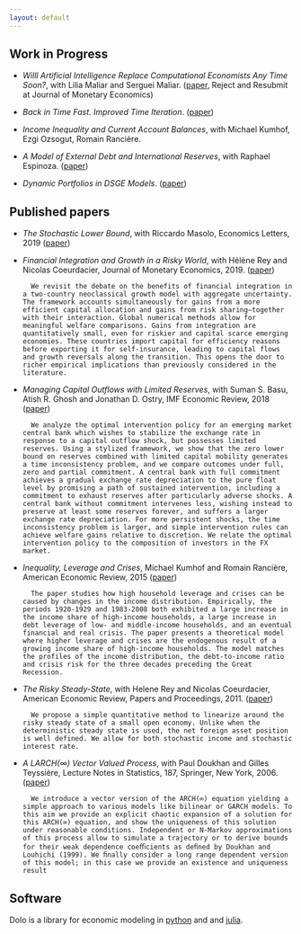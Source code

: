 ```yaml
---
layout: default
---
```


## Work in Progress

- _Willl Artificial Intelligence Replace Computational Economists Any Time Soon?_, with Lilia Maliar and Serguei Maliar. ([paper](files/papers/DP14024-2.pdf), Reject and Resubmit at Journal of Monetary Economics)

- _Back in Time Fast. Improved Time Iteration_. ([paper](files/papers/iti.pdf))

- _Income Inequality and Current Account Balances_, with Michael Kumhof, Ezgi Ozsogut, Romain Rancière.

- _A Model of External Debt and International Reserves_, with Raphael Espinoza.  ([paper](files/papers/reserves.pdf))

- _Dynamic Portfolios in DSGE Models_. ([paper](files/papers/dynamic_portfolios.pdf))


## Published papers

- _The Stochastic Lower Bound_, with Riccardo Masolo, Economics Letters, 2019 ([paper](files/papers/slb.pdf))

- _Financial Integration and Growth in a Risky World_, with Hélène Rey and Nicolas Coeurdacier, Journal of Monetary Economics, 2019. ([paper](files/papers/financial_integration.pdf))

        We revisit the debate on the benefits of financial integration in a two-country neoclassical growth model with aggregate uncertainty. The framework accounts simultaneously for gains from a more efficient capital allocation and gains from risk sharing—together with their interaction. Global numerical methods allow for meaningful welfare comparisons. Gains from integration are quantitatively small, even for riskier and capital scarce emerging economies. These countries import capital for efficiency reasons before exporting it for self-insurance, leading to capital flows and growth reversals along the transition. This opens the door to richer empirical implications than previously considered in the literature.

- _Managing Capital Outflows with Limited Reserves_, with Suman S. Basu, Atish R. Ghosh and Jonathan D. Ostry, IMF Economic Review, 2018 ([paper](files/papers/reserves_and_outflows_030817.pdf))

        We analyze the optimal intervention policy for an emerging market central bank which wishes to stabilize the exchange rate in response to a capital outflow shock, but possesses limited reserves. Using a stylized framework, we show that the zero lower bound on reserves combined with limited capital mobility generates a time inconsistency problem, and we compare outcomes under full, zero and partial commitment. A central bank with full commitment achieves a gradual exchange rate depreciation to the pure float level by promising a path of sustained intervention, including a commitment to exhaust reserves after particularly adverse shocks. A central bank without commitment intervenes less, wishing instead to preserve at least some reserves forever, and suffers a larger exchange rate depreciation. For more persistent shocks, the time inconsistency problem is larger, and simple intervention rules can achieve welfare gains relative to discretion. We relate the optimal intervention policy to the composition of investors in the FX market.

- _Inequality, Leverage and Crises_, Michael Kumhof and Romain Rancière, American Economic Review, 2015 ([paper](files/papers/inequalities.pdf))

        The paper studies how high household leverage and crises can be caused by changes in the income distribution. Empirically, the periods 1920-1929 and 1983-2008 both exhibited a large increase in the income share of high-income households, a large increase in debt leverage of low- and middle-income households, and an eventual financial and real crisis. The paper presents a theoretical model where higher leverage and crises are the endogenous result of a growing income share of high-income households. The model matches the profiles of the income distribution, the debt-to-income ratio and crisis risk for the three decades preceding the Great Recession.

- _The Risky Steady-State_, with Helene Rey and Nicolas Coeurdacier, American Economic Review, Papers and Proceedings, 2011. ([paper](files/papers/the_risky_steady_state_1.pdf))

        We propose a simple quantitative method to linearize around the risky steady state of a small open economy. Unlike when the deterministic steady state is used, the net foreign asset position is well defined. We allow for both stochastic income and stochastic interest rate.

- _A LARCH(∞) Vector Valued Process_, with Paul Doukhan and Gilles Teyssière, Lecture Notes in Statistics, 187, Springer, New York, 2006.
([paper](files/papers/dwt1.pdf))

        We introduce a vector version of the ARCH(∞) equation yielding a simple approach to various models like bilinear or GARCH models. To this aim we provide an explicit chaotic expansion of a solution for this ARCH(∞) equation, and show the uniqueness of this solution under reasonable conditions. Independent or N-Markov approximations of this process allow to simulate a trajectory or to derive bounds for their weak dependence coeﬃcients as deﬁned by Doukhan and Louhichi (1999). We ﬁnally consider a long range dependent version of this model; in this case we provide an existence and uniqueness result



## Software

Dolo is a library for economic modeling in [python](https://github.com/econforge/dolo) and
and [julia](https://github.com/econforge/Dolo.jl).
